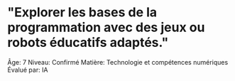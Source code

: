 # "Explorer les bases de la programmation avec des jeux ou robots éducatifs adaptés."

Âge: 7
Niveau: Confirmé
Matière: Technologie et compétences numériques
Évalué par: IA